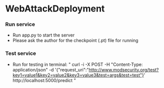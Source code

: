 # WebAttackDeployment

### Run service
- Run app.py to start the server
- Please ask the author for the checkpoint (.pt) file for running

### Test service
- Run for testing in terminal:
" curl -i -X POST -H "Content-Type: application/json" -d '{"request_uri":"http://www.modsecurity.org/test?key1=value1&key2=value2&key3=value3&test=args&test=test"}' http://localhost:5000/predict "
